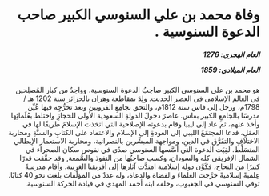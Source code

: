 <h1 dir="rtl">وفاة محمد بن علي السنوسي الكبير صاحب الدعوة السنوسية .</h1>

<h5 dir="rtl">العام الهجري:  1276

العام الميلادي: 1859

</h5>

<p dir="rtl">هو محمد بن علي السنوسي الكبير صاحِبُ الدعوة السنوسية، وواحِدٌ من كبار المُصلِحين في العالم الإسلامي في العصر الحديث. ولِدَ بمقاطعة وهران بالجزائر سنة 1202 هـ / 1798م، ورحل إلى فاس سنة 1812م، والتحق بجامِعِ القرويين وبعد تخرُّجِه فيها عُيِّن مدرسًا بالجامعِ الكبير بفاس. عاصرَ دخولَ الدولةِ السعودية الأولى للحجازِ واختلط بعُلَمائِها وأخذ عنهم، ثم عاد إلى ليبيا وقام بدعوته الإصلاحية التي اتخذت الإسلامَ طريقًا لها في العمَلِ، فدعا المجتمَعَ الليبي إلى العودةِ إلى الإسلام والاعتماد على الكتابِ والسنَّةِ ومحاربة الاختلافِ والتفَرُّق في الدينِ، ومواجهة المبشِّرين بالنصرانية، ومحاربة الاستعمار الإيطالي المتسَلِّط. لَقِيَت الدعوة التي أسَّسها السنوسي صدًى في نفوس سكان الصحراء في الشمال الإفريقي كله والسودان، وكسب صاحبُها من النفوذ والسُّمعة, وقد حقَّقت قدرًا كبيرًا من النجاح، فكَوَّن دولة إسلامية امتدَّت آثارها إلى أفريقيا الغربية. وأقام مدرسةً عِلميةً إسلاميةً خرَّجت العلماءَ والقضاة والدعاة، وله عددٌ من المؤلَّفات بلغت نحو 40 كتابًا. توفي السنوسي في الجغبوب، وخلفه ابنه أحمد المهدي في قيادة الحركة السنوسية.</p></br>
